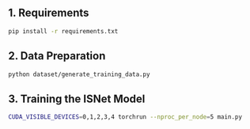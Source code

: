 
## 1. Requirements

```bash
pip install -r requirements.txt
```

## 2. Data Preparation

```bash
python dataset/generate_training_data.py
```

## 3. Training the ISNet Model

```bash
CUDA_VISIBLE_DEVICES=0,1,2,3,4 torchrun --nproc_per_node=5 main.py
```
